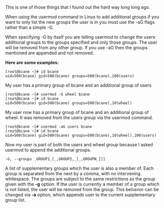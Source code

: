 
This is one of those things that I found out the hard way long long ago.

When using the usermod command in Linux to add additional groups if you want to only list the new groups the user is in you must use the -aG flags rather than a simple -G.

When specifying -G by itself you are telling usermod to change the users additional groups to the groups specified and only those groups. The user will be removed from any other group. If you use -aG then the groups mentioned are appended and not removed.

**Here are some examples:**

    [root@bcane ~]# id bcane  
    uid=500(bcane) gid=500(bcane) groups=500(bcane),100(users)

My user has a primary group of bcane and an additional group of users

    [root@bcane ~]# usermod -G wheel bcane  
    [root@bcane ~]# id bcane  
    uid=500(bcane) gid=500(bcane) groups=500(bcane),10(wheel)

My user now has a primary group of bcane and an additional group of wheel. It was removed from the users group via the usermod command.

    [root@bcane ~]# usermod -aG users bcane  
    [root@bcane ~]# id bcane  
    uid=500(bcane) gid=500(bcane) groups=500(bcane),10(wheel),100(users)

Now my user is part of both the users and wheel group because I asked usermod to append the additional groups.

    -G, --groups _GROUP1_[_,GROUP2,_[_,GROUPN_]]] 

A list of supplementary groups which the user is also a member  of. Each group is separated from the next by a comma, with no  intervening whitespace. The groups are subject to the same restrictions as the group given with the **-g** option. If the user is currently a member of a group which is not listed, the user will be removed from the group. This behavior can be changed via **-a** option, which appends user to the current supplementary group list.
